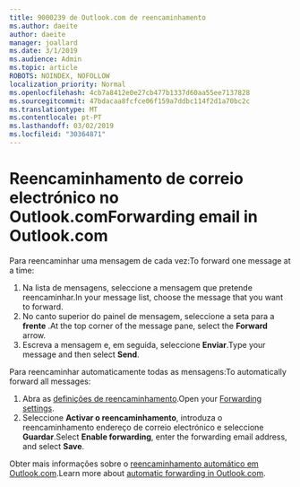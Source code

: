 ```yaml
---
title: 9000239 de Outlook.com de reencaminhamento
ms.author: daeite
author: daeite
manager: joallard
ms.date: 3/1/2019
ms.audience: Admin
ms.topic: article
ROBOTS: NOINDEX, NOFOLLOW
localization_priority: Normal
ms.openlocfilehash: 4cb7a8412e0e27cb477b1337d60aa55ee7137828
ms.sourcegitcommit: 47bdacaa8fcfce06f159a7ddbc114f2d1a70bc2c
ms.translationtype: MT
ms.contentlocale: pt-PT
ms.lasthandoff: 03/02/2019
ms.locfileid: "30364871"
---
```

# <a name="forwarding-email-in-outlookcom"></a><span data-ttu-id="063b2-102">Reencaminhamento de correio electrónico no Outlook.com</span><span class="sxs-lookup"><span data-stu-id="063b2-102">Forwarding email in Outlook.com</span></span>

<span data-ttu-id="063b2-103">Para reencaminhar uma mensagem de cada vez:</span><span class="sxs-lookup"><span data-stu-id="063b2-103">To forward one message at a time:</span></span>

1. <span data-ttu-id="063b2-104">Na lista de mensagens, seleccione a mensagem que pretende reencaminhar.</span><span class="sxs-lookup"><span data-stu-id="063b2-104">In your message list, choose the message that you want to forward.</span></span>
2. <span data-ttu-id="063b2-105">No canto superior do painel de mensagem, seleccione a seta para a **frente** .</span><span class="sxs-lookup"><span data-stu-id="063b2-105">At the top corner of the message pane, select the **Forward** arrow.</span></span>
3. <span data-ttu-id="063b2-106">Escreva a mensagem e, em seguida, seleccione **Enviar**.</span><span class="sxs-lookup"><span data-stu-id="063b2-106">Type your message and then select **Send**.</span></span>

<span data-ttu-id="063b2-107">Para reencaminhar automaticamente todas as mensagens:</span><span class="sxs-lookup"><span data-stu-id="063b2-107">To automatically forward all messages:</span></span>

1. <span data-ttu-id="063b2-108">Abra as [definições de reencaminhamento](https://outlook.live.com/mail/options/mail/forwarding/forwardingOption).</span><span class="sxs-lookup"><span data-stu-id="063b2-108">Open your [Forwarding settings](https://outlook.live.com/mail/options/mail/forwarding/forwardingOption).</span></span>
2. <span data-ttu-id="063b2-109">Seleccione **Activar o reencaminhamento**, introduza o reencaminhamento endereço de correio electrónico e seleccione **Guardar**.</span><span class="sxs-lookup"><span data-stu-id="063b2-109">Select **Enable forwarding**, enter the forwarding email address, and select **Save**.</span></span>

<span data-ttu-id="063b2-110">Obter mais informações sobre o [reencaminhamento automático em Outlook.com](https://support.office.com/article/6246987c-6c8f-4144-b255-14fc07007dad).</span><span class="sxs-lookup"><span data-stu-id="063b2-110">Learn more about [automatic forwarding in Outlook.com](https://support.office.com/article/6246987c-6c8f-4144-b255-14fc07007dad).</span></span>